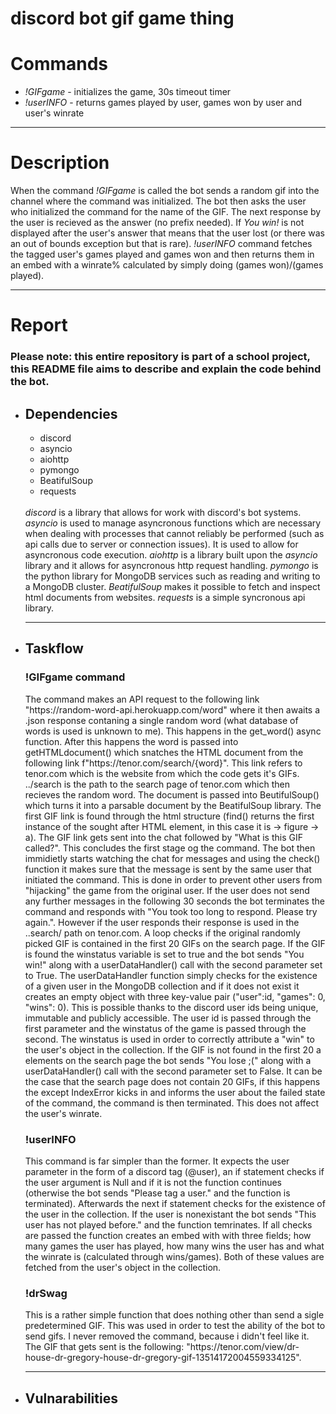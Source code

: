 # discord bot gif game thing
<h1>Commands</h1>
<ul>
 <li><i>!GIFgame</i> - initializes the game, 30s timeout timer</li>
 <li><i>!userINFO</i> - returns games played by user, games won by user and user's winrate</li>
</ul>
<hr>
<h1>Description</h1>
<p>When the command <i>!GIFgame</i> is called the bot sends a random gif into the channel where the command was initialized. The bot then asks the user who initialized the command for the name of the GIF. The next response by the user is recieved as the answer (no prefix needed). If <i>You win!</i> is not displayed after the user's answer that means that the user lost (or there was an out of bounds exception but that is rare). <i>!userINFO</i> command fetches the tagged user's games played and games won and then returns them in an embed with a winrate% calculated by simply doing (games won)/(games played).</p>
<hr>
<h1>Report</h1>
<h3>Please note: this entire repository is part of a school project, this README file aims to describe and explain the code behind the bot.</h3>
<ul>
 <li><h2>Dependencies</h2></li>
 <p><ul>
  <li>discord</li>
  <li>asyncio</li>
  <li>aiohttp</li>
  <li>pymongo</li>
  <li>BeatifulSoup</li>
  <li>requests</li>
 </ul><br>
<i>discord</i> is a library that allows for work with discord's bot systems. <i>asyncio</i> is used to manage asyncronous functions which are necessary when dealing with processes that cannot reliably be performed (such as api calls due to server or connection issues). It is used to allow for asyncronous code execution. <i>aiohttp</i> is a library built upon the <i>asyncio</i> library and it allows for asyncronous http request handling. <i>pymongo</i> is the python library for MongoDB services such as reading and writing to a MongoDB cluster. <i>BeatifulSoup</i> makes it possible to fetch and inspect html documents from websites. <i>requests</i> is a simple syncronous api library.
</p>
 <hr>
 <li><h2>Taskflow</h2></li>
 <p>
  <h3>!GIFgame command</h3>
 The command makes an API request to the following link "https://random-word-api.herokuapp.com/word" where it then awaits a .json response contaning a single random word (what database of words is used is unknown to me). This happens in the get_word() async function. After this happens the word is passed into getHTMLdocument() which snatches the HTML document from the following link f"https://tenor.com/search/{word}". This link refers to tenor.com which is the website from which the code gets it's GIFs. ../search is the path to the search page of tenor.com which then recieves the random word. The document is passed into BeutifulSoup() which turns it into a parsable document by the BeatifulSoup library. The first GIF link is found through the html structure (find() returns the first instance of the sought after HTML element, in this case it is -> figure -> a). The GIF link gets sent into the chat followed by "What is this GIF called?". This concludes the first stage og the command. The bot then immidietly starts watching the chat for messages and using the check() function it makes sure that the message is sent by the same user that initiated the command. This is done in order to prevent other users from "hijacking" the game from the original user. If the user does not send any further messages in the following 30 seconds the bot terminates the command and responds with "You took too long to respond. Please try again.". However if the user responds their response is used in the ..search/ path on tenor.com. A loop checks if the original randomly picked GIF is contained in the first 20 GIFs on the search page. If the GIF is found the winstatus variable is set to true and the bot sends "You win!" along with a userDataHandler() call with the second parameter set to True. The userDataHandler function simply checks for the existence of a given user in the MongoDB collection and if it does not exist it creates an empty object with three key-value pair ("user":id, "games": 0, "wins": 0). This is possible thanks to the discord user ids being unique, immutable and publicly accessible. The user id is passed through the first parameter and the winstatus of the game is passed through the second. The winstatus is used in order to correctly attribute a "win" to the user's object in the collection. If the GIF is not found in the first 20 a elements on the search page the bot sends "You lose ;(" along with a userDataHandler() call with the second parameter set to False. It can be the case that the search page does not contain 20 GIFs, if this happens the except IndexError kicks in and informs the user about the failed state of the command, the command is then terminated. This does not affect the user's winrate.
 </p>
 <p>
  <h3>!userINFO</h3>
 This command is far simpler than the former. It expects the user parameter in the form of a discord tag (@user), an if statement checks if the user argument is Null and if it is not the function continues (otherwise the bot sends "Please tag a user." and the function is terminated). Afterwards the next if statement checks for the existence of the user in the collection. If the user is nonexistant the bot sends "This user has not played before." and the function temrinates. If all checks are passed the function creates an embed with with three fields; how many games the user has played, how many wins the user has and what the winrate is (calculated through wins/games). Both of these values are fetched from the user's object in the collection.
 </p>
 <p>
  <h3>!drSwag</h3>
  This is a rather simple function that does nothing other than send a sigle predetermined GIF. This was used in order to test the ability of the bot to send gifs. I never removed the command, because i didn't feel like it. The GIF that gets sent is the following: "https://tenor.com/view/dr-house-dr-gregory-house-dr-gregory-gif-13514172004559334125". 
 </p>
 <hr>
 <li><h2>Vulnarabilities</h2></li>
</ul>
